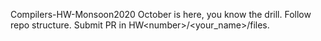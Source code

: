 Compilers-HW-Monsoon2020
October is here, you know the drill. Follow repo structure. Submit PR in HW&lt;number>/&lt;your_name>/files.
